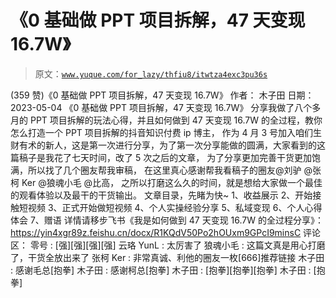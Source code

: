 # 《0 基础做 PPT 项目拆解，47 天变现 16.7W》

> 原文：[`www.yuque.com/for_lazy/thfiu8/itwtza4exc3pu36s`](https://www.yuque.com/for_lazy/thfiu8/itwtza4exc3pu36s)

<ne-h2 id="12002163" data-lake-id="12002163"><ne-heading-ext><ne-heading-anchor></ne-heading-anchor><ne-heading-fold></ne-heading-fold></ne-heading-ext><ne-heading-content><ne-text id="u938270c4">(359 赞)《0 基础做 PPT 项目拆解，47 天变现 16.7W》</ne-text></ne-heading-content></ne-h2> <ne-p id="u9acf7521" data-lake-id="u9acf7521"><ne-text id="ub1cca8f1">作者： 木子田</ne-text></ne-p> <ne-p id="u1a25bcd0" data-lake-id="u1a25bcd0"><ne-text id="u17ac1f44">日期：2023-05-04</ne-text></ne-p> <ne-p id="u70d78703" data-lake-id="u70d78703"><ne-text id="u5b7ea971">《0 基础做 PPT 项目拆解，47 天变现 16.7W》</ne-text> <ne-text id="u2994705e">分享我做了八个多月的 PPT 项目拆解的玩法心得，并且如何做到 47 天变现 16.7W 的全过程，教你怎么打造一个 PPT 项目拆解的抖音知识付费 ip 博主，</ne-text></ne-p> <ne-p id="u4d5e3adc" data-lake-id="u4d5e3adc"><ne-text id="u1365b1d4">作为 4 月 3 号加入咱们生财有术的新人，这是第一次进行分享，为了第一次分享能做的圆满，大家看到的这篇稿子是我花了七天时间，改了 5 次之后的文章，</ne-text></ne-p> <ne-p id="u08ab3d4c" data-lake-id="u08ab3d4c"><ne-text id="u2f109ac6">为了分享更加完善干货更加饱满，所以找了几个圈友帮我审稿，</ne-text></ne-p> <ne-p id="u98a83163" data-lake-id="u98a83163"><ne-text id="u8b4ba8f2">在这里真心感谢帮我看稿子的圈友@刘驴 @张柯 Ker @狼魂小毛 @比高，</ne-text></ne-p> <ne-p id="u38bc9551" data-lake-id="u38bc9551"><ne-text id="uc0b6e017">之所以打磨这么久的时间，就是想给大家做一个最佳的观看体验以及最干的干货输出。</ne-text></ne-p> <ne-p id="u48fc5686" data-lake-id="u48fc5686"><ne-text id="u5bc8e930">文章目录，先睹为快~</ne-text></ne-p> <ne-p id="u6e13ee37" data-lake-id="u6e13ee37"><ne-text id="u737dbdfb">1、收益展示</ne-text> <ne-text id="u882da2ca">2、开始接触短视频</ne-text> <ne-text id="u7ff7fde4">3、正式开始做短视频</ne-text> <ne-text id="u4941fbb9">4、个人实操经验分享</ne-text> <ne-text id="u7a1e4656">5、私域变现</ne-text> <ne-text id="u91ec7c85">6、个人心得体会</ne-text> <ne-text id="u510386ba">7、赠语</ne-text></ne-p> <ne-p id="u2c657c98" data-lake-id="u2c657c98"><ne-text id="ucaa3c941">详情请移步飞书《我是如何做到 47 天变现 16.7W 的全过程分享》：</ne-text>[<ne-text id="u6bbc994c">https://yin4xgr89z.feishu.cn/docx/R1KQdV50Po2hOUxm9GPcI9minsC</ne-text>](https://yin4xgr89z.feishu.cn/docx/R1KQdV50Po2hOUxm9GPcI9minsC)</ne-p> <ne-hole id="u1f958c51" data-lake-id="u1f958c51"><ne-card data-card-name="hr" data-card-type="block" id="BHX1E" data-event-boundary="card"><ne-p id="ubfac040c" data-lake-id="ubfac040c"><ne-text id="u3e3c1cad">评论区：</ne-text></ne-p> <ne-p id="u8c647b7b" data-lake-id="u8c647b7b"><ne-text id="ufa4448ff">零号 : [强][强][强][强]</ne-text> <ne-text id="ue5024e78">云珞 YunL : 太厉害了</ne-text> <ne-text id="uebc73bb2">狼魂小毛 : 这篇文真是用心打磨了，干货全放出来了</ne-text> <ne-text id="u46755dcc">张柯 Ker : 非常真诚、利他的圈友一枚[666]推荐链接</ne-text> <ne-text id="ub5d9b69a">木子田 : 感谢毛总[抱拳]</ne-text> <ne-text id="u2e0311ba">木子田 : 感谢柯总[抱拳]</ne-text> <ne-text id="u22118c89">木子田 : [抱拳][抱拳][抱拳]</ne-text> <ne-text id="ufe8647ca">木子田 : [抱拳]</ne-text></ne-p></ne-card></ne-hole>